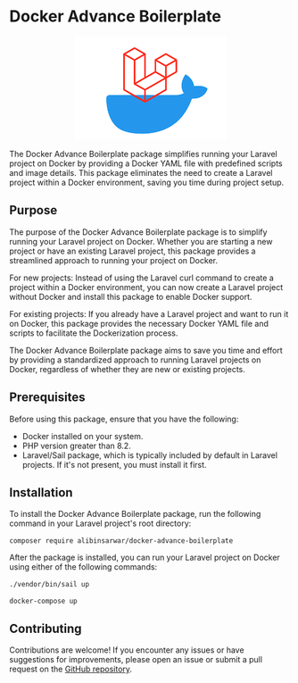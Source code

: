# Docker Advance Boilerplate

<p align="center"><img src="/art/logo.png" alt="Docker Advance Boilerplate"></p>

The Docker Advance Boilerplate package simplifies running your Laravel project on Docker by providing a Docker YAML file with predefined scripts and image details. This package eliminates the need to create a Laravel project within a Docker environment, saving you time during project setup.

## Purpose

The purpose of the Docker Advance Boilerplate package is to simplify running your Laravel project on Docker. Whether you are starting a new project or have an existing Laravel project, this package provides a streamlined approach to running your project on Docker.

For new projects: Instead of using the Laravel curl command to create a project within a Docker environment, you can now create a Laravel project without Docker and install this package to enable Docker support.

For existing projects: If you already have a Laravel project and want to run it on Docker, this package provides the necessary Docker YAML file and scripts to facilitate the Dockerization process.

The Docker Advance Boilerplate package aims to save you time and effort by providing a standardized approach to running Laravel projects on Docker, regardless of whether they are new or existing projects.

## Prerequisites

Before using this package, ensure that you have the following:

- Docker installed on your system.
- PHP version greater than 8.2.
- Laravel/Sail package, which is typically included by default in Laravel projects. If it's not present, you must install it first.

## Installation

To install the Docker Advance Boilerplate package, run the following command in your Laravel project's root directory:

```shell
composer require alibinsarwar/docker-advance-boilerplate

```
After the package is installed, you can run your Laravel project on Docker using either of the following commands:

```shell
./vendor/bin/sail up

```

```shell
docker-compose up

```
## Contributing
Contributions are welcome! If you encounter any issues or have suggestions for improvements, please open an issue or submit a pull request on the [GitHub repository](https://github.com/alibinsarwar/docker-advance-boilerplate).
